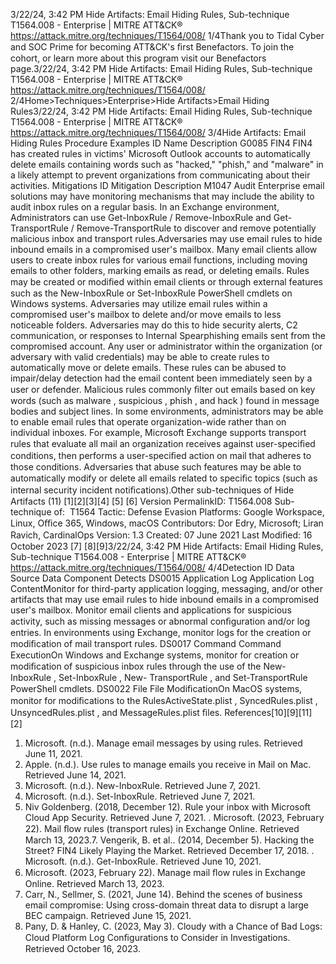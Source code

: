 3/22/24, 3:42 PM Hide Artifacts: Email Hiding Rules, Sub-technique T1564.008 - Enterprise | MITRE ATT&CK®
https://attack.mitre.org/techniques/T1564/008/ 1/4Thank you to Tidal Cyber and SOC Prime for becoming ATT&CK's ﬁrst Benefactors. To join the cohort, or learn more about this program visit our
Benefactors page.3/22/24, 3:42 PM Hide Artifacts: Email Hiding Rules, Sub-technique T1564.008 - Enterprise | MITRE ATT&CK®
https://attack.mitre.org/techniques/T1564/008/ 2/4Home>Techniques>Enterprise>Hide Artifacts>Email Hiding Rules3/22/24, 3:42 PM Hide Artifacts: Email Hiding Rules, Sub-technique T1564.008 - Enterprise | MITRE ATT&CK®
https://attack.mitre.org/techniques/T1564/008/ 3/4Hide Artifacts: Email Hiding Rules
Procedure Examples
ID Name Description
G0085 FIN4 FIN4 has created rules in victims' Microsoft Outlook accounts to automatically delete emails containing words such
as "hacked," "phish," and "malware" in a likely attempt to prevent organizations from communicating about their
activities.
Mitigations
ID Mitigation Description
M1047 Audit Enterprise email solutions may have monitoring mechanisms that may include the ability to audit inbox rules on a
regular basis.
In an Exchange environment, Administrators can use Get-InboxRule / Remove-InboxRule and Get-
TransportRule / Remove-TransportRule to discover and remove potentially malicious inbox and transport
rules.Adversaries may use email rules to hide inbound emails in a compromised user's mailbox. Many email clients allow users to create inbox
rules for various email functions, including moving emails to other folders, marking emails as read, or deleting emails. Rules may be created
or modiﬁed within email clients or through external features such as the New-InboxRule or Set-InboxRule PowerShell cmdlets on
Windows systems.
Adversaries may utilize email rules within a compromised user's mailbox to delete and/or move emails to less noticeable folders.
Adversaries may do this to hide security alerts, C2 communication, or responses to Internal Spearphishing emails sent from the
compromised account.
Any user or administrator within the organization (or adversary with valid credentials) may be able to create rules to automatically move or
delete emails. These rules can be abused to impair/delay detection had the email content been immediately seen by a user or defender.
Malicious rules commonly ﬁlter out emails based on key words (such as malware , suspicious , phish , and hack ) found in message
bodies and subject lines. 
In some environments, administrators may be able to enable email rules that operate organization-wide rather than on individual inboxes.
For example, Microsoft Exchange supports transport rules that evaluate all mail an organization receives against user-speciﬁed conditions,
then performs a user-speciﬁed action on mail that adheres to those conditions. Adversaries that abuse such features may be able to
automatically modify or delete all emails related to speciﬁc topics (such as internal security incident notiﬁcations).Other sub-techniques of Hide Artifacts (11)
[1][2][3][4]
[5]
[6]
Version PermalinkID: T1564.008
Sub-technique of:  T1564
 
Tactic: Defense Evasion
 
Platforms: Google Workspace, Linux, Oﬃce 365, Windows, macOS
Contributors: Dor Edry, Microsoft; Liran Ravich, CardinalOps
Version: 1.3
Created: 07 June 2021
Last Modiﬁed: 16 October 2023
[7]
[8][9]3/22/24, 3:42 PM Hide Artifacts: Email Hiding Rules, Sub-technique T1564.008 - Enterprise | MITRE ATT&CK®
https://attack.mitre.org/techniques/T1564/008/ 4/4Detection
ID Data Source Data Component Detects
DS0015 Application Log Application Log
ContentMonitor for third-party application logging, messaging, and/or other artifacts that may
use email rules to hide inbound emails in a compromised user's mailbox. Monitor email
clients and applications for suspicious activity, such as missing messages or abnormal
conﬁguration and/or log entries. In environments using Exchange, monitor logs for the
creation or modiﬁcation of mail transport rules.
DS0017 Command Command
ExecutionOn Windows and Exchange systems, monitor for creation or modiﬁcation of suspicious
inbox rules through the use of the New-InboxRule , Set-InboxRule , New-
TransportRule , and Set-TransportRule PowerShell cmdlets.
DS0022 File File
ModiﬁcationOn MacOS systems, monitor for modiﬁcations to the RulesActiveState.plist ,
SyncedRules.plist , UnsyncedRules.plist , and MessageRules.plist ﬁles.
References[10][9][11]
[2]
1. Microsoft. (n.d.). Manage email messages by using rules.
Retrieved June 11, 2021.
2. Apple. (n.d.). Use rules to manage emails you receive in Mail
on Mac. Retrieved June 14, 2021.
3. Microsoft. (n.d.). New-InboxRule. Retrieved June 7, 2021.
4. Microsoft. (n.d.). Set-InboxRule. Retrieved June 7, 2021.
5. Niv Goldenberg. (2018, December 12). Rule your inbox with
Microsoft Cloud App Security. Retrieved June 7, 2021.
 . Microsoft. (2023, February 22). Mail ﬂow rules (transport
rules) in Exchange Online. Retrieved March 13, 2023.7. Vengerik, B. et al.. (2014, December 5). Hacking the Street?
FIN4 Likely Playing the Market. Retrieved December 17, 2018.
 . Microsoft. (n.d.). Get-InboxRule. Retrieved June 10, 2021.
9. Microsoft. (2023, February 22). Manage mail ﬂow rules in
Exchange Online. Retrieved March 13, 2023.
10. Carr, N., Sellmer, S. (2021, June 14). Behind the scenes of
business email compromise: Using cross-domain threat data
to disrupt a large BEC campaign. Retrieved June 15, 2021.
11. Pany, D. & Hanley, C. (2023, May 3). Cloudy with a Chance of
Bad Logs: Cloud Platform Log Conﬁgurations to Consider in
Investigations. Retrieved October 16, 2023.